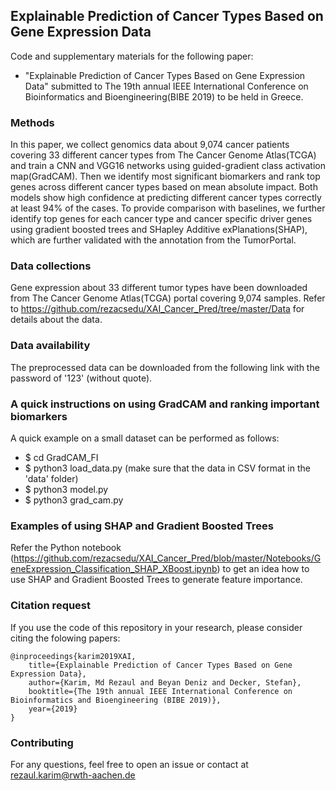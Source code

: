## Explainable Prediction of Cancer Types Based on Gene Expression Data
Code and supplementary materials for the following paper:

* "Explainable Prediction of Cancer Types Based on Gene Expression Data" submitted to The 19th annual IEEE International Conference on Bioinformatics and Bioengineering(BIBE 2019) to be held in Greece. 

### Methods
In this paper, we collect genomics data about 9,074 cancer patients covering 33 different cancer types from The Cancer Genome Atlas(TCGA) and train a CNN and VGG16 networks using guided-gradient class activation map(GradCAM). Then we identify most significant biomarkers and rank top genes across different cancer types based on mean absolute impact. Both models show high confidence at predicting different cancer types correctly at least 94% of the cases. To provide comparison with baselines, we further identify top genes for each cancer type and cancer specific driver genes using gradient boosted trees and SHapley Additive exPlanations(SHAP), which are further validated with the annotation from the TumorPortal.

### Data collections
Gene expression about 33 different tumor types have been downloaded from The Cancer Genome Atlas(TCGA) portal covering 9,074 samples. Refer to https://github.com/rezacsedu/XAI_Cancer_Pred/tree/master/Data for details about the data. 

### Data availability
The preprocessed data can be downloaded from the following link with the password of '123' (without quote). 

### A quick instructions on using GradCAM and ranking important biomarkers
A quick example on a small dataset can be performed as follows: 
* $ cd GradCAM_FI
* $ python3 load_data.py (make sure that the data in CSV format in the 'data' folder)
* $ python3 model.py
* $ python3 grad_cam.py

### Examples of using SHAP and Gradient Boosted Trees
Refer the Python notebook (https://github.com/rezacsedu/XAI_Cancer_Pred/blob/master/Notebooks/GeneExpression_Classification_SHAP_XBoost.ipynb) to get an idea how to use SHAP and Gradient Boosted Trees to generate feature importance. 

### Citation request
If you use the code of this repository in your research, please consider citing the folowing papers:

    @inproceedings{karim2019XAI,
        title={Explainable Prediction of Cancer Types Based on Gene Expression Data},
        author={Karim, Md Rezaul and Beyan Deniz and Decker, Stefan},
        booktitle={The 19th annual IEEE International Conference on Bioinformatics and Bioengineering (BIBE 2019)},
        year={2019}
    }

### Contributing
For any questions, feel free to open an issue or contact at rezaul.karim@rwth-aachen.de
